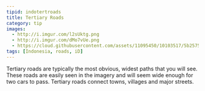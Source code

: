 ```yaml
---
tipid: indotertroads
title: Tertiary Roads
category: tip
images:
  - http://i.imgur.com/l2sUktg.png
  - http://i.imgur.com/dMo7vUe.png
  - https://cloud.githubusercontent.com/assets/11095450/10103517/5b257548-6372-11e5-97cc-f8d3b30ac487.png
tags: [Indonesia, roads, iD]
---
```

Tertiary roads are typically the most obvious, widest paths that you will see. These roads are easily seen in the imagery and will seem wide enough for two cars to pass. Tertiary roads connect towns, villages and major streets.
